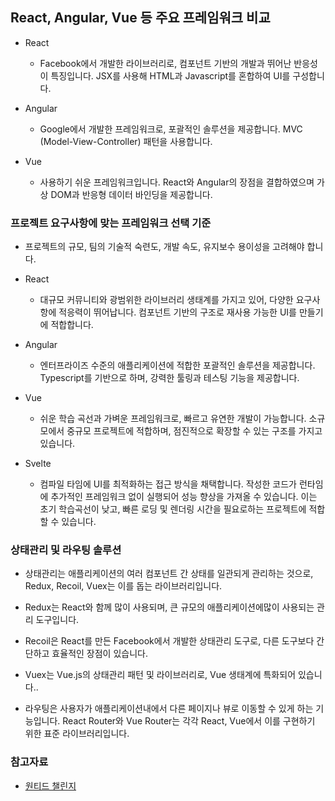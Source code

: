 ## React, Angular, Vue 등 주요 프레임워크 비교

- React

  - Facebook에서 개발한 라이브러리로, 컴포넌트 기반의 개발과 뛰어난 반응성이 특징입니다. JSX를 사용해 HTML과 Javascript를 혼합하여 UI를
    구성합니다.

- Angular

  - Google에서 개발한 프레임워크로, 포괄적인 솔루션을 제공합니다. MVC (Model-View-Controller) 패턴을 사용합니다.

- Vue

  - 사용하기 쉬운 프레임워크입니다. React와 Angular의 장점을 결합하였으며 가상 DOM과 반응형 데이터 바인딩을 제공합니다.

### 프로젝트 요구사항에 맞는 프레임워크 선택 기준

- 프로젝트의 규모, 팀의 기술적 숙련도, 개발 속도, 유지보수 용이성을 고려해야 합니다.

- React

  - 대규모 커뮤니티와 광범위한 라이브러리 생태계를 가지고 있어, 다양한 요구사항에 적응력이 뛰어납니다. 컴포넌트 기반의 구조로 재사용 가능한 UI를 만들기에 적합합니다.

- Angular

  - 엔터프라이즈 수준의 애플리케이션에 적합한 포괄적인 솔루션을 제공합니다. Typescript를 기반으로 하며, 강력한 툴링과 테스팅 기능을 제공합니다.

- Vue

  - 쉬운 학습 곡선과 가벼운 프레임워크로, 빠르고 유연한 개발이 가능합니다. 소규모에서 중규모 프로젝트에 적합하며, 점진적으로 확장할 수 있는 구조를 가지고있습니다.

- Svelte

  - 컴파일 타임에 UI를 최적화하는 접근 방식을 채택합니다. 작성한 코드가 런타임에 추가적인 프레임워크 없이 실행되어 성능 향상을 가져올 수 있습니다. 이는 초기 학습곡선이 낮고, 빠른 로딩 및 렌더링 시간을 필요로하는 프로젝트에 적합할 수 있습니다.

### 상태관리 및 라우팅 솔루션

- 상태관리는 애플리케이션의 여러 컴포넌트 간 상태를 일관되게 관리하는 것으로, Redux, Recoil, Vuex는 이를 돕는 라이브러리입니다.

- Redux는 React와 함께 많이 사용되며, 큰 규모의 애플리케이션에많이 사용되는 관리 도구입니다.

- Recoil은 React를 만든 Facebook에서 개발한 상태관리 도구로, 다른 도구보다 간단하고 효율적인 장점이 있습니다.

- Vuex는 Vue.js의 상태관리 패턴 및 라이브러리로, Vue 생태계에 특화되어 있습니다..

- 라우팅은 사용자가 애플리케이션내에서 다른 페이지나 뷰로 이동할 수 있게 하는 기능입니다. React Router와 Vue Router는 각각 React, Vue에서 이를 구현하기 위한 표준 라이브러리입니다.

### 참고자료

- [원티드 챌린지]()
